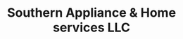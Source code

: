 ---
title: "Southern Appliance & Home services LLC"
url: /sims/southern-appliance-and-home-services-llc/
shop: appliance
---